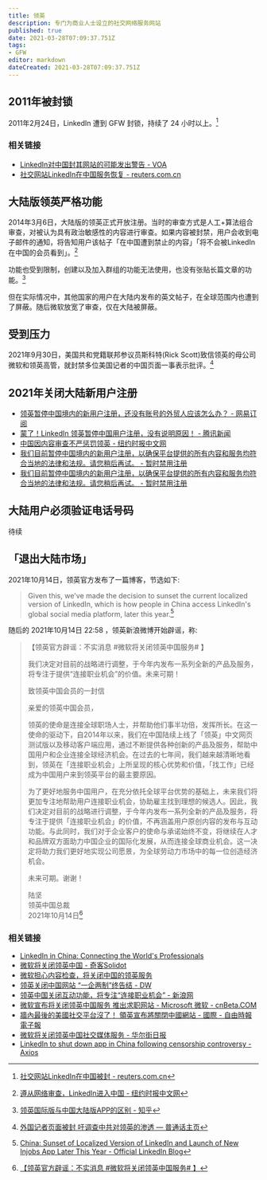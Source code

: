 ```yaml
---
title: 领英
description: 专门为商业人士设立的社交网络服务网站
published: true
date: 2021-03-28T07:09:37.751Z
tags: 
- GFW
editor: markdown
dateCreated: 2021-03-28T07:09:37.751Z
---
```


## 2011年被封锁

2011年2月24日，LinkedIn 遭到 GFW 封锁，持续了 24 小时以上。[^licbanri]

[^licbanri]: [社交网站LinkedIn在中国被封 - reuters.com.cn](https://web.archive.org/web/20110226001517/http://cn.reuters.com/article/CNTopGenNews/idCNCHINA-3861820110225)

### 相关链接

+ [LinkedIn对中国封其网站的可能发出警告 - VOA](https://web.archive.org/web/20150217011619/http://www.voachinese.com/content/article-20110314-linkedin-includes-china-blockage-as-new-risk-in-prospectus-117925584/779275.html)
+ [社交网站LinkedIn在中国服务恢复 - reuters.com.cn](https://web.archive.org/web/20110301015809/http://cn.reuters.com/article/CNTopGenNews/idCNCHINA-3869020110228)

## 大陆版领英严格功能

2014年3月6日，大陆版的领英正式开放注册。当时的审查方式是人工+算法组合审查，对被认为具有政治敏感性的内容进行审查。如果内容被封禁，用户会收到电子邮件的通知，将告知用户该帖子「在中国遭到禁止的内容」「将不会被LinkedIn在中国的会员看到」。[^c09chinasocial]

[^c09chinasocial]: [遵从网络审查，LinkedIn进入中国 - 纽约时报中文网](https://web.archive.org/web/20191005152317/https://cn.nytimes.com/business/20141009/c09chinasocial/)

功能也受到限制，创建以及加入群组的功能无法使用，也没有张贴长篇文章的功能。[^66568986]

[^66568986]: [领英国际版与中国大陆版APP的区别 - 知乎](https://web.archive.org/web/20211015024538/https://zhuanlan.zhihu.com/p/66568986)

但在实际情况中，其他国家的用户在大陆内发布的英文帖子，在全球范围内也遭到了屏蔽。随后微软放宽了审查，仅在大陆被屏蔽。

## 受到压力

2021年9月30日，美国共和党籍联邦参议员斯科特(Rick Scott)致信领英的母公司微软和领英高管，就封禁多位美国记者的中国页面一事表示批评。[^yatai]

[^yatai]: [外国记者页面被封 吁调查中共对领英的渗透 — 普通话主页](https://web.archive.org/web/20211017063109/https://www.rfa.org/mandarin/yataibaodao/meiti/xx-10052021140904.html)

## 2021年关闭大陆新用户注册

+ [领英暂停中国境内的新用户注册，还没有账号的外贸人应该怎么办？ - 网易订阅](https://archive.is/6hRF2 "https://www.163.com/dy/article/G4VGHP520524QMML.html")
+ [蒙了！LinkedIn 领英暂停中国用户注册，没有说明原因！ - 腾讯新闻](https://archive.is/asvIO "https://new.qq.com/omn/20210313/20210313A0B35Q00.html")
+ [中国因内容审查不严惩罚领英 - 纽约时报中文网](https://web.archive.org/web/20210324184643/https://cn.nytimes.com/technology/20210319/china-linkedin-censorship/)
+ [我们目前暂停中国境内的新用户注册，以确保平台提供的所有内容和服务均符合当地的法律和法规。请您稍后再试。 - 暂时禁用注册](https://archive.is/3zj2Q)
+ [我们目前暂停中国境内的新用户注册，以确保平台提供的所有内容和服务均符合当地的法律和法规。请您稍后再试。 - 暂时禁用注册](https://web.archive.org/web/20210328064347/https://cn.linkedin.com/legal/l/registration-temporarily-disabled)

## 大陆用户必须验证电话号码

待续

## 「退出大陆市场」

2021年10月14日，领英官方发布了一篇博客，节选如下:

> Given this, we've made the decision to sunset the current localized version of LinkedIn, which is how people in China access LinkedIn's global social media platform, later this year.[^rcl]

[^rcl]: [China: Sunset of Localized Version of LinkedIn and Launch of New Injobs App Later This Year - Official LinkedIn Blog](https://web.archive.org/web/20211015024104/https://blog.linkedin.com/2021/october/14/china-sunset-of-localized-version-of-linkedin-and-launch-of-new-injobs-app)

随后的 2021年10月14日 22:58 ，领英新浪微博开始辟谣，称:

> 【领英官方辟谣：不实消息 \#微软将关闭领英中国服务# 】
>
> 我们决定对目前的战略进行调整，于今年内发布一系列全新的产品及服务，将专注于提供“连接职业机会”的价值。未来可期！
>
> 致领英中国会员的一封信
>
> 亲爱的领英中国会员，
>
> 领英的使命是连接全球职场人士，并帮助他们事半功倍，发挥所长。在这一使命的驱动下，自2014年以来，我们在中国陆续上线了「领英」中文网页测试版以及移动客户端应用，通过不断提供各种创新的产品及服务，帮助中国用户和企业连接全球经济机会。在过去的七年间，我们越来越清晰地看到，领英在「连接职业机会」上所呈现的核心优势和价值，「找工作」已经成为中国用户来到领英平台的最主要原因。
>
> 为了更好地服务中国用户，在充分依托全球平台优势的基础上，未来我们将更加专注地帮助用户连接职业机会，协助雇主找到理想的候选人。因此，我们决定对目前的战略进行调整，于今年内发布一系列全新的产品及服务，将专注于提供「连接职业机会」的价值，不再涵盖用户原创内容的发布与互动功能。与此同时，我们对于企业客户的使命与承诺始终不变，将继续在人才和品牌双方面助力中国企业的国际化发展，从而连接全球商业机会。这一决定将助力我们更好地实现公司愿景，为全球劳动力市场中的每一位创造经济机会。
>
> 未来可期。谢谢！
>
> 陆坚<br>
> 领英中国总裁<br>
> 2021年10月14日[^KCK4HbxAQ]

[^KCK4HbxAQ]: [【领英官方辟谣：不实消息 \#微软将关闭领英中国服务# 】](https://www.weibo.com/3705837112/KCK4HbxAQ)

### 相关链接

+ [LinkedIn in China: Connecting the World's Professionals](https://web.archive.org/web/20210606085410/https://www.linkedin.com/pulse/20140224235450-22330283-linkedin-in-china-connecting-the-world-s-professionals/)
+ [微软将关闭领英中国 - 奇客Solidot](https://web.archive.org/web/20211015024418/https://www.solidot.org/story?sid=69241)
+ [微软担心内容检查，将关闭中国的领英服务](https://web.archive.org/web/20211015022014/https://www.voachinese.com/a/linkedin-to-close-in-china-20211014/6270974.html)
+ [领英关闭中国网站 “一企两制”终告结 - DW](https://web.archive.org/web/20211015022124/https://www.dw.com/zh/领英关闭中国网站-一企两制终告结/a-59512205)
+ [领英中国关闭互动功能，将专注“连接职业机会” - 新浪网](https://web.archive.org/web/20211015022142/https://finance.sina.com.cn/tech/2021-10-14/doc-iktzscyx9717218.shtml)
+ [微软宣布将关闭领英中国服务 推出求职网站 - Microsoft 微软 - cnBeta.COM](https://web.archive.org/web/20211015022057/https://www.cnbeta.com/articles/tech/1190489.htm)
+ [牆內最後的美國社交平台沒了！ 領英宣布將關閉中國網站 - 國際 - 自由時報電子報](https://web.archive.org/web/20211015025024/https://news.ltn.com.tw/news/world/breakingnews/3704544)
+ [微软将关闭领英中国社交媒体服务 - 华尔街日报](https://web.archive.org/web/20211015022002/https://cn.wsj.com/articles/微软将关闭领英中国业务-改提供一般招聘网站服务-11634254510)
+ [LinkedIn to shut down app in China following censorship controversy - Axios](https://web.archive.org/web/20211015023753/https://www.axios.com/linkedin-china-new-app-censorship-controversy-9218df4d-3119-45b0-9516-ac8a65512bbc.html)

